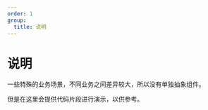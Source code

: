 ```yaml
---
order: 1
group:
  title: 说明
---
```


# 说明

一些特殊的业务场景，不同业务之间差异较大，所以没有单独抽象组件。

但是在这里会提供代码片段进行演示，以供参考。
